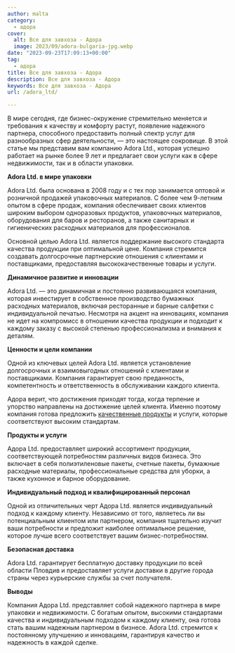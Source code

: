 ```yaml
---
author: malta
category:
  - адора
cover:
  alt: Все для завхоза - Адора
  image: 2023/09/adora-bulgaria-jpg.webp
date: "2023-09-23T17:09:13+00:00"
tag:
  - адора
title: Все для завхоза - Адора
description: Все для завхоза - Адора
keywords: Все для завхоза - Адора
url: /adora_ltd/

---
```

В мире сегодня, где бизнес-окружение стремительно меняется и требования к качеству и комфорту растут, появление надежного партнера, способного предоставить полный спектр услуг для разнообразных сфер деятельности, — это настоящее сокровище. В этой статье мы представим вам компанию Adora Ltd., которая успешно работает на рынке более 9 лет и предлагает свои услуги как в сфере недвижимости, так и в области упаковки.

**Adora Ltd. в мире упаковки**

Adora Ltd. была основана в 2008 году и с тех пор занимается оптовой и розничной продажей упаковочных материалов. С более чем 9-летним опытом в сфере продаж, компания обеспечивает своих клиентов широким выбором одноразовых продуктов, упаковочных материалов, оборудования для баров и ресторанов, а также санитарных и гигиенических расходных материалов для профессионалов.

Основной целью Adora Ltd. является поддержание высокого стандарта качества продукции при оптимальной цене. Компания стремится создавать долгосрочные партнерские отношения с клиентами и поставщиками, предоставляя высококачественные товары и услуги.

**Динамичное развитие и инновации**

Adora Ltd. — это динамичная и постоянно развивающаяся компания, которая инвестирует в собственное производство бумажных расходных материалов, включая ресторанные и барные салфетки с индивидуальной печатью. Несмотря на акцент на инновациях, компания не идет на компромисс в отношении качества продукции и подходит к каждому заказу с высокой степенью профессионализма и внимания к деталям.

**Ценности и цели компании**

Одной из ключевых целей Adora Ltd. является установление долгосрочных и взаимовыгодных отношений с клиентами и поставщиками. Компания гарантирует свою преданность, компетентность и ответственность в обслуживании каждого клиента.

Адора верит, что достижения приходят тогда, когда терпение и упорство направлены на достижение целей клиента. Именно поэтому компания готова предложить [качественные продукты](https://market.yandex.ru/product--rakovina-roca-adora-327203/13178521/spec?sku=101649792733&uniqueId=47331737&cpa=1) и услуги, которые соответствуют высоким стандартам.

**Продукты и услуги**

Адора Ltd. предоставляет широкий ассортимент продукции, соответствующей потребностям различных видов бизнеса. Это включает в себя полиэтиленовые пакеты, счетные пакеты, бумажные расходные материалы, профессиональные средства для уборки, а также кухонное и барное оборудование.

**Индивидуальный подход и квалифицированный персонал**

Одной из отличительных черт Адора Ltd. является индивидуальный подход к каждому клиенту. Независимо от того, являетесь ли вы потенциальным клиентом или партнером, компания тщательно изучит ваши потребности и предложит наиболее оптимальное решение, которое лучше всего соответствует вашим бизнес-потребностям.

**Безопасная доставка**

Adora Ltd. гарантирует бесплатную доставку продукции по всей области Пловдив и предоставляет услуги доставки в другие города страны через курьерские службы за счет получателя.

**Выводы**

Компания Адора Ltd. представляет собой надежного партнера в мире упаковки и недвижимости. С богатым опытом, высокими стандартами качества и индивидуальным подходом к каждому клиенту, она готова стать вашим надежным партнером в бизнесе. Adora Ltd. стремится к постоянному улучшению и инновациям, гарантируя качество и надежность в каждой сделке.
